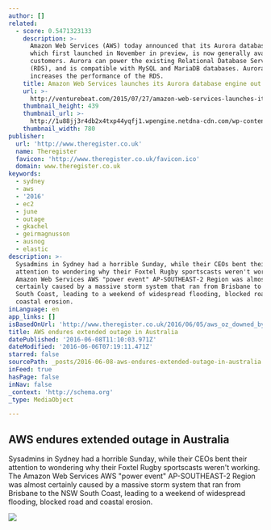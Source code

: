 ```yaml
---
author: []
related:
  - score: 0.5471323133
    description: >-
      Amazon Web Services (AWS) today announced that its Aurora database engine,
      which first launched in November in preview, is now generally available to
      customers. Aurora can power the existing Relational Database Service
      (RDS), and is compatible with MySQL and MariaDB databases. Aurora
      increases the performance of the RDS.
    title: Amazon Web Services launches its Aurora database engine out of preview
    url: >-
      http://venturebeat.com/2015/07/27/amazon-web-services-launches-its-aurora-database-engine-out-of-preview/
    thumbnail_height: 439
    thumbnail_url: >-
      http://1u88jj3r4db2x4txp44yqfj1.wpengine.netdna-cdn.com/wp-content/uploads/2015/04/aws-summit-sf-2015-3-novet--780x439.jpg
    thumbnail_width: 780
publisher:
  url: 'http://www.theregister.co.uk'
  name: Theregister
  favicon: 'http://www.theregister.co.uk/favicon.ico'
  domain: www.theregister.co.uk
keywords:
  - sydney
  - aws
  - '2016'
  - ec2
  - june
  - outage
  - gkachel
  - geirmagnusson
  - ausnog
  - elastic
description: >-
  Sysadmins in Sydney had a horrible Sunday, while their CEOs bent their
  attention to wondering why their Foxtel Rugby sportscasts weren't working. The
  Amazon Web Services AWS "power event" AP-SOUTHEAST-2 Region was almost
  certainly caused by a massive storm system that ran from Brisbane to the NSW
  South Coast, leading to a weekend of widespread flooding, blocked road and
  coastal erosion.
inLanguage: en
app_links: []
isBasedOnUrl: 'http://www.theregister.co.uk/2016/06/05/aws_oz_downed_by_weather/'
title: AWS endures extended outage in Australia
datePublished: '2016-06-08T11:10:03.971Z'
dateModified: '2016-06-06T07:19:11.471Z'
starred: false
sourcePath: _posts/2016-06-08-aws-endures-extended-outage-in-australia.md
inFeed: true
hasPage: false
inNav: false
_context: 'http://schema.org'
_type: MediaObject

---
```

<article style=""><h1>AWS endures extended outage in Australia</h1><p>Sysadmins in Sydney had a horrible Sunday, while their CEOs bent their attention to wondering why their Foxtel Rugby sportscasts weren't working. The Amazon Web Services AWS "power event" AP-SOUTHEAST-2 Region was almost certainly caused by a massive storm system that ran from Brisbane to the NSW South Coast, leading to a weekend of widespread flooding, blocked road and coastal erosion.</p><img src="https://regmedia.co.uk/2016/05/28/drown.jpg?x=1200&amp;y=794" /></article>